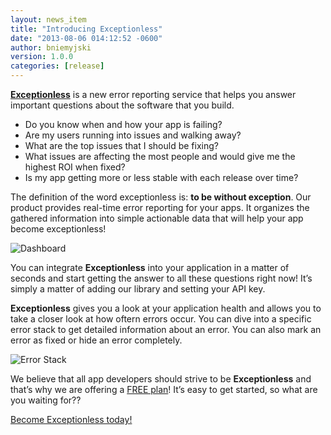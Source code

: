 ```yaml
---
layout: news_item
title: "Introducing Exceptionless"
date: "2013-08-06 014:12:52 -0600"
author: bniemyjski
version: 1.0.0
categories: [release]
---
```


[**Exceptionless**](http://exceptionless.com) is a new error reporting service that helps you answer important questions about the software that you build.

* Do you know when and how your app is failing?
* Are my users running into issues and walking away?
* What are the top issues that I should be fixing?
* What issues are affecting the most people and would give me the highest ROI when fixed?
* Is my app getting more or less stable with each release over time?

The definition of the word exceptionless is: **to be without exception**. Our product provides real-time error reporting for your apps. It organizes the gathered information into simple actionable data that will help your app become exceptionless!

<img class="img-polaroid" src="http://exceptionless.com/images/screens/dashboard.png" alt="Dashboard" />


You can integrate **Exceptionless** into your application in a matter of seconds and start getting the answer to all these questions right now! It’s simply a matter of adding our library and setting your API key.

**Exceptionless** gives you a look at your application health and allows you to take a closer look at how oftern errors occur. You can dive into a specific error stack to get detailed information about an error. You can also mark an error as fixed or hide an error completely.

<img class="img-polaroid" src="http://exceptionless.com/images/screens/stack.png" alt="Error Stack" />


We believe that all app developers should strive to be **Exceptionless** and that’s why we are offering a [FREE plan](http://exceptionless.com/pricing)! It’s easy to get started, so what are you waiting for??

<a href="https://exceptionless.com/signup" class="btn btn-primary btn-large">Become Exceptionless today!</a>

